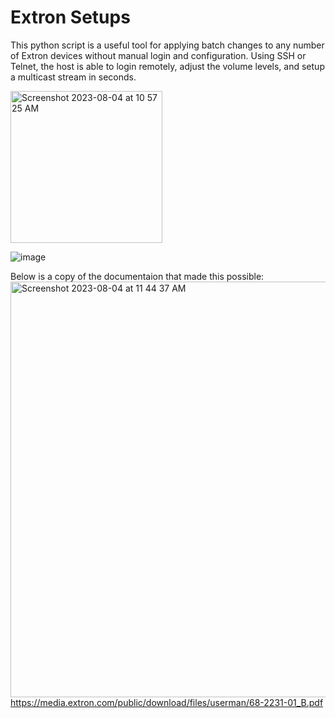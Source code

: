 

# Extron Setups

This python script is a useful tool for applying batch changes to any number of Extron devices without manual login and configuration. 
Using SSH or Telnet, the host is able to login remotely, adjust the volume levels, and setup a multicast stream in seconds.  

<img width="243" alt="Screenshot 2023-08-04 at 10 57 25 AM" src="https://github.com/PardosTechSamples/ExtronSetups/assets/121273196/43e44926-bd50-4e96-a51d-09370c6f57ca">

![image](https://github.com/PardosTechSamples/ExtronSetups/assets/121273196/879f7b69-64c8-4e0e-9f40-20ff8a6ec484)

Below is a copy of the documentaion that made this possible:
<img width="665" alt="Screenshot 2023-08-04 at 11 44 37 AM" src="https://github.com/PardosTechSamples/ExtronSetups/assets/121273196/94529588-fd56-4b88-8b63-c3db11b660ad">
https://media.extron.com/public/download/files/userman/68-2231-01_B.pdf
